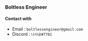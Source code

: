 ### Boltless Engineer

#### Contact with

- Email : `boltlessengineer@gmail.com`
- Discord : `나사공#7781`
